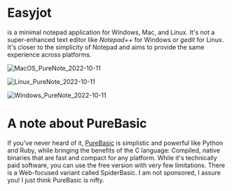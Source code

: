 # Easyjot
is a minimal notepad application for Windows, Mac, and Linux. It's not a super-enhanced text editor like *Notepad++* for Windows or *gedit* for Linux. It's closer to the simplicity of Notepad and aims to provide the same experience across platforms.

![MacOS_PureNote_2022-10-11](https://user-images.githubusercontent.com/42875253/195216009-8e44c96d-8cf4-42a6-a3b3-022889bacf28.png)

![Linux_PureNote_2022-10-11](https://user-images.githubusercontent.com/42875253/195213143-58ea55a0-1269-48f7-859d-1dbe653de990.png)

![Windows_PureNote_2022-10-11](https://user-images.githubusercontent.com/42875253/195209582-36f526a2-f866-4aeb-86f5-151437f8351f.png)

# A note about PureBasic
If you've never heard of it, [PureBasic](https://www.purebasic.com/) is simplistic and powerful like Python and Ruby, while bringing the benefits of the C language: Compiled, native binaries that are fast and compact for any platform. While it's technically paid software, you can use the free version with very few limitations. There is a Web-focused variant called SpiderBasic. I am not sponsored, I assure you! I just think PureBasic is nifty.
